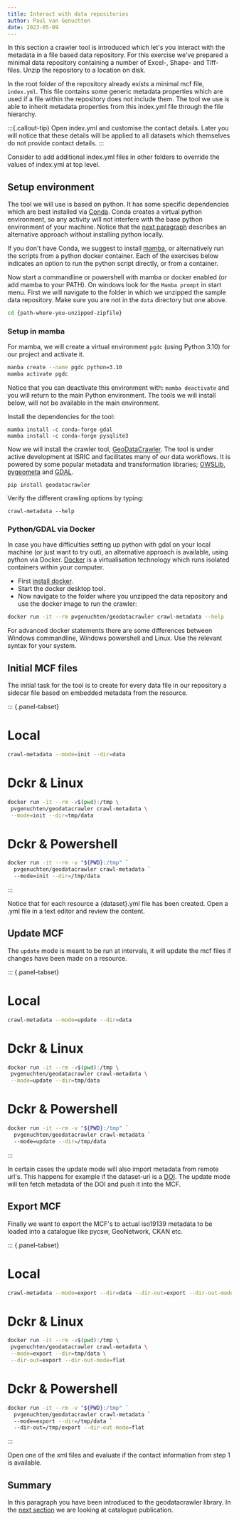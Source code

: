 ```yaml
---
title: Interact with data repositories
author: Paul van Genuchten
date: 2023-05-09
---
```


In this section a crawler tool is introduced which let's you interact with the metadata in a file based data repository. For this exercise we've prepared a minimal data repository containing a number of Excel-, Shape- and Tiff-files. Unzip the repository to a location on disk. 

In the root folder of the repository already exists a minimal mcf file, `index.yml`. This file contains some generic metadata properties which are used if a file within the repository does not include them. The tool we use is able to inherit metadata properties from this index.yml file through the file hierarchy. 

:::{.callout-tip}
Open index.yml and customise the contact details. Later you will notice that these details will be applied to all datasets which themselves do not provide contact details. 
:::

Consider to add additional index.yml files in other folders to override the values of index.yml at top level.

## Setup environment

The tool we will use is based on python. It has some specific dependencies which are best installed via [Conda](https://conda.io). Conda creates a virtual python environment, so any activity will not interfere with the base python environment of your machine. Notice that the [next paragraph](#pythongdal-via-docker) describes an alternative approach without installing python locally.

If you don't have Conda, we suggest to install [mamba](https://mamba.readthedocs.io/en/latest/), or alternatively run the scripts from a python docker container. Each of the exercises below indicates an option to run the python script directly, or from a container. 

Now start a commandline or powershell with mamba or docker enabled (or add mamba to your PATH). On windows look for the `Mamba prompt` in start menu.
First we will navigate to the folder in which we unzipped the sample data repository. Make sure you are not in the `data` directory but one above.

```bash
cd {path-where-you-unzipped-zipfile}
```

### Setup in mamba

For mamba, we will create a virtual environment `pgdc` (using Python 3.10) for our project and activate it.

```bash
manba create --name pgdc python=3.10 
mamba activate pgdc
```

Notice that you can deactivate this environment with: `mamba deactivate` and you will return to the main Python environment. The tools we will install below, will not be available in the main environment.

Install the dependencies for the tool:

```
mamba install -c conda-forge gdal
mamba install -c conda-forge pysqlite3
```

Now we will install the crawler tool, [GeoDataCrawler](https://pypi.org/project/geodatacrawler/). The tool is under active development at ISRIC and facilitates many of our data workflows. It is powered by some popular metadata and transformation libraries; [OWSLib](https://github.com/geopython/OWSLib), [pygeometa](https://github.com/geopython/pygeometa) and [GDAL](https://gdal.org).

```
pip install geodatacrawler
```

Verify the different crawling options by typing:

```
crawl-metadata --help
```

### Python/GDAL via Docker

In case you have difficulties setting up python with gdal on your local machine (or just want to try out), an alternative approach is available, using python via Docker. [Docker](https://www.docker.com) is a virtualisation technology which runs isolated containers within your computer. 

- First [install docker](https://docs.docker.com/desktop/install/windows-install/). 
- Start the docker desktop tool.
- Now navigate to the folder where you unzipped the data repository and use the docker image to run the crawler:

```bash
docker run -it --rm pvgenuchten/geodatacrawler crawl-metadata --help
```

For advanced docker statements there are some differences between Windows commandline, Windows powershell and Linux. Use the relevant syntax for your system. 

## Initial MCF files 

The initial task for the tool is to create for every data file in our repository a sidecar file based on embedded metadata from the resource.

::: {.panel-tabset}
# Local
```bash
crawl-metadata --mode=init --dir=data
```
# Dckr & Linux
```bash
docker run -it --rm -v$(pwd):/tmp \
 pvgenuchten/geodatacrawler crawl-metadata \
 --mode=init --dir=tmp/data
```
# Dckr & Powershell
```bash
docker run -it --rm -v "${PWD}:/tmp" `
  pvgenuchten/geodatacrawler crawl-metadata `
  --mode=init --dir=/tmp/data
```
:::


Notice that for each resource a {dataset}.yml file has been created. Open a .yml file in a text editor and review the content.

## Update MCF

The `update` mode is meant to be run at intervals, it will update the mcf files if changes have been made on a resource. 

::: {.panel-tabset}
# Local
```bash
crawl-metadata --mode=update --dir=data
```
# Dckr & Linux
```bash
docker run -it --rm -v$(pwd):/tmp \
 pvgenuchten/geodatacrawler crawl-metadata \
 --mode=update --dir=tmp/data
```
# Dckr & Powershell
```bash
docker run -it --rm -v "${PWD}:/tmp" `
  pvgenuchten/geodatacrawler crawl-metadata `
  --mode=update --dir=/tmp/data
```
:::

In certain cases the update mode will also import metadata from remote url's. This happens for example if the dataset-uri is a [DOI](https://www.doi.org/the-identifier/what-is-a-doi/). The update mode will ten fetch metadata of the DOI and push it into the MCF. 

## Export MCF

Finally we want to export the MCF's to actual iso19139 metadata to be loaded into a catalogue like pycsw, GeoNetwork, CKAN etc.

::: {.panel-tabset}
# Local
```bash
crawl-metadata --mode=export --dir=data --dir-out=export --dir-out-mode=flat
```
# Dckr & Linux
```bash
docker run -it --rm -v$(pwd):/tmp \
 pvgenuchten/geodatacrawler crawl-metadata \
 --mode=export --dir=tmp/data \
 --dir-out=export --dir-out-mode=flat
```
# Dckr & Powershell
```bash
docker run -it --rm -v "${PWD}:/tmp" `
  pvgenuchten/geodatacrawler crawl-metadata `
  --mode=export --dir=/tmp/data `
  --dir-out=/tmp/export --dir-out-mode=flat
```
:::

Open one of the xml files and evaluate if the contact information from step 1 is available.

## Summary

In this paragraph you have been introduced to the geodatacrawler library. In the [next section](./3-catalog-publication.md) we are looking at catalogue publication.
